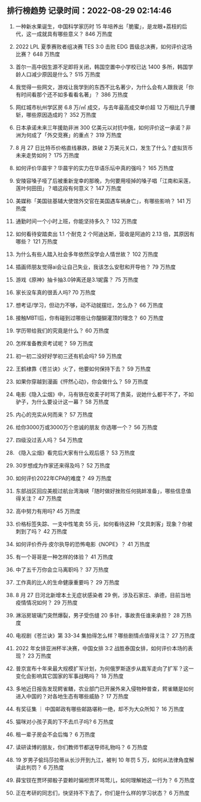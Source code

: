 
## 排行榜趋势 记录时间：2022-08-29 02:14:46
  
  1. 一种新水果诞生，中国科学家历时 15 年培养出「脆蜜」，是龙眼+荔枝的后代，这一成就具有哪些意义？ 846 万热度
    
  2. 2022 LPL 夏季赛败者组决赛 TES 3:0 击败 EDG 晋级总决赛，如何评价这场比赛？ 648 万热度
    
  3. 首尔一高中因生源不足即将关闭，韩国空置中小学校已达 1400 多所，韩国学龄人口减少原因是什么？ 515 万热度
    
  4. 我觉得一些网文，游戏让我学到的东西不比名著少，为什么会有人跟我说「你有时间看那个还不如多看看名著」？ 386 万热度
    
  5. 网红城市杭州学区房 6.8 万/㎡ 成交，与去年最高成交单价超 12 万相比几乎腰斩，哪些原因造成的？ 352 万热度
    
  6. 日本承诺未来三年援助非洲 300 亿美元以对抗中俄，如何评价这一承诺？非洲为何成了「外交竞赛」的重点？ 319 万热度
    
  7. 8 月 27 日比特币价格直线暴跌，跌破 2 万美元关口，发生了什么？虚拟货币未来走势如何？ 175 万热度
    
  8. 如何评价华晨宇？华晨宇的实力在华语乐坛中真的强吗？ 165 万热度
    
  9. 安陵容嗓子哑了后被重新宠幸的那晚，为何要用哑掉的嗓子唱「江南和采莲，莲叶何田田」？唱这段有何意义？ 147 万热度
    
  10. 美媒称「美国驻基辅大使馆外交官在美国遇车祸身亡」，有哪些影响？ 141 万热度
    
  11. 通勤时间一个小时上班，你能坚持多久？ 132 万热度
    
  12. 如何看待安踏卖出 1.1 个耐克 2 个阿迪达斯，营收是阿迪的 2.13 倍，其原因有哪些？ 121 万热度
    
  13. 为什么有些人踏入社会多年依然没学会人情世故？ 102 万热度
    
  14. 插画师朋友觉得ai会让自己失业，我该怎么安慰和开导他？ 79 万热度
    
  15. 游戏《原神》抽卡抽3.0钟离还是3.1妮露？ 75 万热度
    
  16. 家长没车真的很丢人吗? 70 万热度
    
  17. 想考证/学习，但动力不够，动不动就摆烂，怎么办？ 66 万热度
    
  18. 接触MBTI后，你有碰到过哪些让你醍醐灌顶的理念？ 60 万热度
    
  19. 学历带给我们的究竟是什么？ 60 万热度
    
  20. 怎样准备教资考试呢？ 59 万热度
    
  21. 初一初二没好好学初三还有机会吗? 59 万热度
    
  22. 王鹤棣靠《苍兰诀》火了，他要如何保持下去？ 59 万热度
    
  23. 如果你穿越到漫画《怦然心动》，你会做什么？ 59 万热度
    
  24. 电影《隐入尘烟》中，马有铁在收麦子时骂了贵英，说她什么都干不了，不如驴子，为什么要设计这一幕？ 58 万热度
    
  25. 内心的充实从何而来？ 57 万热度
    
  26. 给你3000万或3000万个忠诚的朋友 你选哪一个？ 56 万热度
    
  27. 四级没过丢人吗？ 54 万热度
    
  28. 《隐入尘烟》看完后大家有什么观后感？ 53 万热度
    
  29. 30岁想成为作家还来得及吗？ 52 万热度
    
  30. 如何评价2022年CPA的难度？ 49 万热度
    
  31. 东部战区回应美舰过航台湾海峡「随时做好挫败任何挑衅准备」，哪些信息值得关注？ 47 万热度
    
  32. 高中努力有用吗? 45 万热度
    
  33. 价格标签失踪、一支中性笔卖 55 元，如何看待这种「文具刺客」现象？你被刺到了吗？ 42 万热度
    
  34. 如何评价乔丹·皮尔执导的恐怖电影《NOPE》？ 41 万热度
    
  35. 有一个哥哥是一种怎样的体验？ 41 万热度
    
  36. 中了五千万你会立马离职吗？ 37 万热度
    
  37. 工作真的比人的生命健康重要吗？ 29 万热度
    
  38. 8 月 27 日河北新增本土无症状感染者 29 例，涉及石家庄、承德，目前当地疫情情况如何？ 29 万热度
    
  39. 淋浴房玻璃门突然爆裂，男子受伤缝 20 多针，事故责任谁来承担？ 28 万热度
    
  40. 电视剧《苍兰诀》第 33-34 集拍得怎么样？哪些剧情点值得关注？ 27 万热度
    
  41. 2022 年女排亚洲杯半决赛，中国女排 3:2 战胜泰国女排，如何评价本场的表现？ 23 万热度
    
  42. 普京宣布十年来最大规模扩军计划，为何俄罗斯逐步从裁军走向了扩军？这一变化会影响其它国家的军事战略吗？ 18 万热度
    
  43. 多地近日报告发现鳄雀鳝，农业部门已开展外来入侵物种普查，鳄雀鳝是如何进入中国的？对各地生态有哪些威胁？ 17 万热度
    
  44. 有奖征集 ｜ 中国邮政有哪些邮路堪称一绝，却不为大众所知？ 16 万热度
    
  45. 猫咪对小孩子真的下不去爪子吗? 6 万热度
    
  46. 租一辈子房会不会后悔？ 6 万热度
    
  47. 读研读博的朋友，你们教师节都送导师礼物吗？ 6 万热度
    
  48. 19 岁男子偷玛莎拉蒂从长沙开到九江，被判 10 年罚 5 万，如何从法律角度解读此判罚？ 6 万热度
    
  49. 薛宝钗在贾环掷骰子耍赖时偏袒贾环骂莺儿，如何理解她这一行为？ 6 万热度
    
  50. 正在考研的同志们，快坚持不下去了，你们是什么样的学习状态？ 6 万热度
    